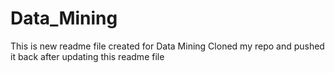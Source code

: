 # Data_Mining
This is new readme file created for Data Mining 
Cloned my repo and pushed it back after updating this readme file
